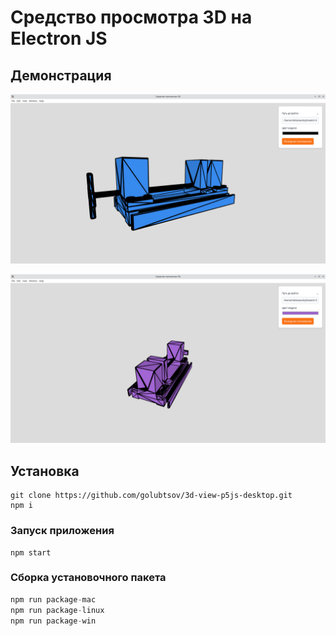 # Средство просмотра 3D на Electron JS

## Демонстрация

![Приложение](./docs/images/app-1.png)

![Приложение](./docs/images/app-2.png)

## Установка

```
git clone https://github.com/golubtsov/3d-view-p5js-desktop.git
npm i
```

### Запуск приложения

```
npm start
```

### Сборка установочного пакета

```php
npm run package-mac
npm run package-linux
npm run package-win
```